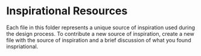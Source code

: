 # Inspirational Resources

Each file in this folder represents a unique source of inspiration used during the design process.  To contribute a new source of inspiration, create a new file with the source of inspiration and a brief discussion of what you found inspriational.